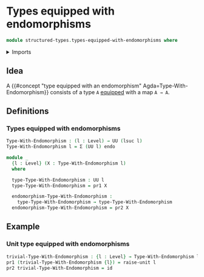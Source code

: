 # Types equipped with endomorphisms

```agda
module structured-types.types-equipped-with-endomorphisms where
```

<details><summary>Imports</summary>

```agda
open import foundation.dependent-pair-types
open import foundation.endomorphisms
open import foundation.function-types
open import foundation.unit-type
open import foundation.universe-levels
```

</details>

## Idea

A {{#concept "type equipped with an endomorphism" Agda=Type-With-Endomorphism}}
consists of a type `A` [equipped](foundation.structure.md) with a map `A → A`.

## Definitions

### Types equipped with endomorphisms

```agda
Type-With-Endomorphism : (l : Level) → UU (lsuc l)
Type-With-Endomorphism l = Σ (UU l) endo

module _
  {l : Level} (X : Type-With-Endomorphism l)
  where

  type-Type-With-Endomorphism : UU l
  type-Type-With-Endomorphism = pr1 X

  endomorphism-Type-With-Endomorphism :
    type-Type-With-Endomorphism → type-Type-With-Endomorphism
  endomorphism-Type-With-Endomorphism = pr2 X
```

## Example

### Unit type equipped with endomorphisms

```agda
trivial-Type-With-Endomorphism : {l : Level} → Type-With-Endomorphism l
pr1 (trivial-Type-With-Endomorphism {l}) = raise-unit l
pr2 trivial-Type-With-Endomorphism = id
```
